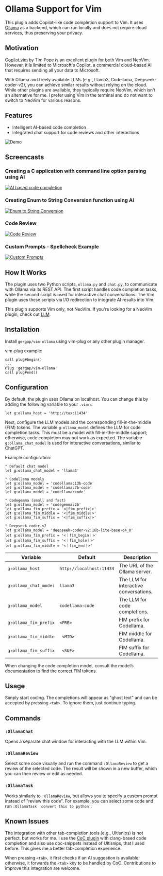 # Ollama Support for Vim

This plugin adds Copilot-like code completion support to Vim. It uses [Ollama](https://ollama.com) as a backend, which
can run locally and does not require cloud services, thus preserving your privacy.

## Motivation

[Copilot.vim](https://github.com/github/copilot.vim) by Tim Pope is an excellent plugin for both Vim and NeoVim.
However, it is limited to Microsoft's Copilot, a commercial cloud-based AI that requires sending all your data to
Microsoft.

With Ollama and freely available LLMs (e.g., Llama3, Codellama, Deepseek-coder-v2), you can achieve similar results
without relying on the cloud. While other plugins are available, they typically require NeoVim, which isn't an
alternative for me. I prefer using Vim in the terminal and do not want to switch to NeoVim for various reasons.

## Features

- Intelligent AI-based code completion
- Integrated chat support for code reviews and other interactions

![Demo](screenshots/game.gif)

## Screencasts

### Creating a C application with command line option parsing using AI

[![AI based code completion](screenshots/screenshot1.png)](https://www.youtube.com/watch?v=zhahVd8ibRM)

### Creating Enum to String Conversion function using AI

[![Enum to String Conversion](screenshots/screenshot2.png)](https://www.youtube.com/watch?v=G-ivVUXCKQk)

### Code Review

[![Code Review](screenshots/screenshot3.png)](https://www.youtube.com/watch?v=kLkFr4rbPUo)

### Custom Prompts - Spellcheck Example

[![Custom Prompts](screenshots/screenshot4.png)](https://www.youtube.com/watch?v=aWEQTktv6fs)

## How It Works

The plugin uses two Python scripts, `ollama.py` and `chat.py`, to communicate with Ollama via its REST API. The first
script handles code completion tasks, while the second script is used for interactive chat conversations. The Vim plugin
uses these scripts via I/O redirection to integrate AI results into Vim.

This plugin supports Vim only, not NeoVim. If you're looking for a NeoVim plugin, check out
[LLM](https://github.com/huggingface/llm.nvim).

## Installation

Install `gergap/vim-ollama` using vim-plug or any other plugin manager.

vim-plug example:
```vim
call plug#begin()
...
Plug 'gergap/vim-ollama'
call plug#end()
```

## Configuration

By default, the plugin uses Ollama on localhost. You can change this by adding the following variable to your `.vimrc`:

```vim
let g:ollama_host = 'http://tux:11434'
```

Next, configure the LLM models and the corresponding fill-in-the-middle (FIM) tokens. The variable `g:ollama_model`
defines the LLM for code completion tasks. This must be a model with fill-in-the-middle support; otherwise, code
completion may not work as expected. The variable `g:ollama_chat_model` is used for interactive conversations, similar
to ChatGPT.

Example configuration:

```vim
" Default chat model
let g:ollama_chat_model = 'llama3'

" Codellama models
let g:ollama_model = 'codellama:13b-code'
let g:ollama_model = 'codellama:7b-code'
let g:ollama_model = 'codellama:code'

" Codegemma (small and fast)
let g:ollama_model = 'codegemma:2b'
let g:ollama_fim_prefix = '<|fim_prefix|>'
let g:ollama_fim_middle = '<|fim_middle|>'
let g:ollama_fim_suffix = '<|fim_suffix|>'

" Deepseek-coder-v2
let g:ollama_model = 'deepseek-coder-v2:16b-lite-base-q4_0'
let g:ollama_fim_prefix = '<｜fim▁begin｜>'
let g:ollama_fim_suffix = '<｜fim▁hole｜>'
let g:ollama_fim_middle = '<｜fim▁end｜>'
```

| Variable              | Default                  | Description                            |
|-----------------------|--------------------------|----------------------------------------|
| `g:ollama_host`       | `http://localhost:11434` | The URL of the Ollama server.          |
| `g:ollama_chat_model` | `llama3`                 | The LLM for interactive conversations. |
| `g:ollama_model`      | `codellama:code`         | The LLM for code completions.          |
| `g:ollama_fim_prefix` | `<PRE> `                 | FIM prefix for Codellama.              |
| `g:ollama_fim_middle` | ` <MID>`                 | FIM middle for Codellama.              |
| `g:ollama_fim_suffix` | ` <SUF>`                 | FIM suffix for Codellama.              |

When changing the code completion model, consult the model’s documentation to find the correct FIM tokens.

## Usage

Simply start coding. The completions will appear as "ghost text" and can be accepted by pressing `<tab>`. To ignore
them, just continue typing.

## Commands

### `:OllamaChat`

Opens a separate chat window for interacting with the LLM within Vim.

### `:OllamaReview`

Select some code visually and run the command `:OllamaReview` to get a review of the selected code. The result will be
shown in a new buffer, which you can then review or edit as needed.

### `:OllamaTask`

Works similarly to `:OllamaReview`, but allows you to specify a custom prompt instead of "review this code". For
example, you can select some code and run `:OllamaTask 'convert this to python'`.

## Known Issues

The integration with other tab-completion tools (e.g., Ultisnips) is not perfect, but works for me. I use the [CoC
plugin](https://github.com/neoclide/coc.nvim) with clang-based code completion and also use coc-snippets instead of
Ultisnips, that I used before. This gives me a better tab-completion experience.

When pressing `<tab>`, it first checks if an AI suggestion is available; otherwise, it forwards the `<tab>` key to be
handled by CoC. Contributions to improve this integration are welcome.
